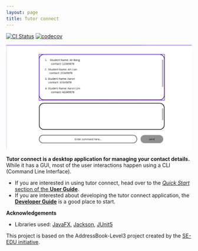 ```yaml
---
layout: page
title: Tutor connect
---
```


[![CI Status](https://github.com/se-edu/addressbook-level3/workflows/Java%20CI/badge.svg)](https://github.com/se-edu/addressbook-level3/actions)
[![codecov](https://codecov.io/gh/se-edu/addressbook-level3/branch/master/graph/badge.svg)](https://codecov.io/gh/se-edu/addressbook-level3)

![Ui](images/Ui.png)

**Tutor connect is a desktop application for managing your contact details.** While it has a GUI, most of the user interactions happen using a CLI (Command Line Interface).


* If you are interested in using tutor connect, head over to the [_Quick Start_ section of the **User Guide**](UserGuide.html#quick-start).
* If you are interested about developing the tutor connect application, the [**Developer Guide**](DeveloperGuide.html) is a good place to start.


**Acknowledgements**

* Libraries used: [JavaFX](https://openjfx.io/), [Jackson](https://github.com/FasterXML/jackson), [JUnit5](https://github.com/junit-team/junit5)

This project is based on the AddressBook-Level3 project created by the [SE-EDU initiative](https://se-education.org).